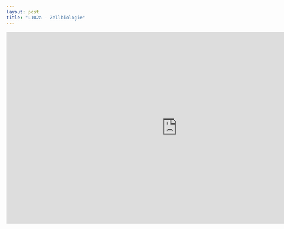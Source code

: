```yaml
---
layout: post
title: "L102a - Zellbiologie"
---
```

<center>
<iframe src="https://player.vimeo.com/video/160989198" width="900" height="505" frameborder="0" webkitallowfullscreen mozallowfullscreen allowfullscreen></iframe>
</center>
